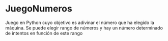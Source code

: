 # JuegoNumeros
Juego en Python cuyo objetivo es adivinar el número que ha elegido la máquina.
Se puede elegir rango de números y hay un número determinado de intentos en función de este rango
